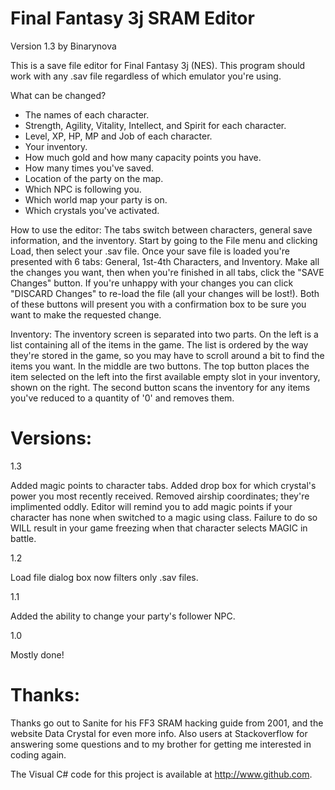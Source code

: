Final Fantasy 3j SRAM Editor
=

Version 1.3 by Binarynova

This is a save file editor for Final Fantasy 3j (NES). This program should work with any .sav
file regardless of which emulator you're using.

What can be changed?

- The names of each character.
- Strength, Agility, Vitality, Intellect, and Spirit for each character.
- Level, XP, HP, MP and Job of each character.
- Your inventory.
- How much gold and how many capacity points you have.
- How many times you've saved.
- Location of the party on the map.
- Which NPC is following you.
- Which world map your party is on.
- Which crystals you've activated.

How to use the editor:
  The tabs switch between characters, general save information, and the inventory. Start by going to the File menu
and clicking Load, then select your .sav file. Once your save file is loaded you're presented with 6 tabs: General,
1st-4th Characters, and Inventory. Make all the changes you want, then when you're finished in all tabs, click the
"SAVE Changes" button. If you're unhappy with your changes you can click "DISCARD Changes" to re-load the file
(all your changes will be lost!). Both of these buttons will present you with a confirmation box to be sure you want
to make the requested change.

Inventory:
  The inventory screen is separated into two parts. On the left is a list containing all of the items in the game. The
list is ordered by the way they're stored in the game, so you may have to scroll around a bit to find the items you
want. In the middle are two buttons. The top button places the item selected on the left into the first available
empty slot in your inventory, shown on the right. The second button scans the inventory for any items you've reduced
to a quantity of '0' and removes them.


Versions:
=

1.3

Added magic points to character tabs. Added drop box for which crystal's power you most recently received. Removed airship coordinates; they're implimented oddly. Editor will remind you to add magic points if your character has none when switched to a magic using class. Failure to do so WILL result in your game freezing when that character selects MAGIC in battle. 

1.2

Load file dialog box now filters only .sav files.

1.1

Added the ability to change your party's follower NPC.

1.0

Mostly done!

Thanks:
=
Thanks go out to Sanite for his FF3 SRAM hacking guide from 2001, and the website Data Crystal for even more info. Also users at Stackoverflow for answering some questions and to my brother for getting me interested in coding again.

The Visual C# code for this project is available at http://www.github.com.
